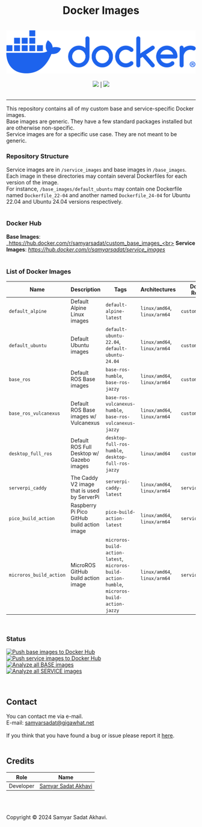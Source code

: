 <h1 align="center">Docker Images</h1>

<p align="center">
	<br>
	<a href="https://www.docker.com/"><img src="https://github.com/samyarsadat/Docker-Images/raw/main/.github/images/docker-logo-blue.png"></a>
	<br><br>
	<a href="https://github.com/samyarsadat/Docker-Images/blob/main/LICENSE"><img src="https://img.shields.io/github/license/samyarsadat/Docker-Images?color=blue"></a>
	|
	<a href="https://github.com/samyarsadat/Docker-Images/issues"><img src="https://img.shields.io/github/issues/samyarsadat/Docker-Images"></a>
	<br><br>
</p>


----
This repository contains all of my custom base and service-specific Docker images.<br>
Base images are generic. They have a few standard packages installed but are otherwise non-specific.<br>
Service images are for a specific use case. They are not meant to be generic.<br>

### Repository Structure
Service images are in `/service_images` and base images in `/base_images`.<br>
Each image in these directories may contain several Dockerfiles for each version of the image.<br>
For instance, `/base_images/default_ubuntu` may contain one Dockerfile named `Dockerfile_22-04` and another named `Dockerfile_24-04` 
for Ubuntu 22.04 and Ubuntu 24.04 versions respectively.
<br><br>

### Docker Hub
**Base Images**: _https://hub.docker.com/r/samyarsadat/custom_base_images_<br>
**Service Images**: _https://hub.docker.com/r/samyarsadat/service_images_
<br><br>

### List of Docker Images
| Name                    | Description                                   | Tags                                                                                                  | Architectures                | Docker Hub Repository     |
| ----------------------- | --------------------------------------------- | ----------------------------------------------------------------------------------------------------- | ---------------------------- | ------------------------- |
| `default_alpine`        | Default Alpine Linux images                   | `default-alpine-latest`                                                                               | `linux/amd64`, `linux/arm64` | `custom_base_images`      |
| `default_ubuntu`        | Default Ubuntu images                         | `default-ubuntu-22.04`,<br> `default-ubuntu-24.04`                                                    | `linux/amd64`, `linux/arm64` | `custom_base_images`      |
| `base_ros`              | Default ROS Base images                       | `base-ros-humble`,<br> `base-ros-jazzy`                                                               | `linux/amd64`, `linux/arm64` | `custom_base_images`      |
| `base_ros_vulcanexus`   | Default ROS Base images w/ Vulcanexus         | `base-ros-vulcanexus-humble`,<br> `base-ros-vulcanexus-jazzy`                                         | `linux/amd64`, `linux/arm64` | `custom_base_images`      |
| `desktop_full_ros`      | Default ROS Full Desktop w/ Gazebo images     | `desktop-full-ros-humble`,<br> `desktop-full-ros-jazzy`                                               | `linux/amd64`                | `custom_base_images`      |
| `serverpi_caddy`        | The Caddy V2 image that is used by ServerPi   | `serverpi-caddy-latest`                                                                               | `linux/amd64`, `linux/arm64` | `service_images`          |
| `pico_build_action`     | Raspberry Pi Pico GitHub build action image   | `pico-build-action-latest`                                                                            | `linux/amd64`, `linux/arm64` | `service_images`          |
| `microros_build_action` | MicroROS GitHub build action image            | `microros-build-action-latest`,<br> `microros-build-action-humble`,<br> `microros-build-action-jazzy` | `linux/amd64`, `linux/arm64` | `service_images`          |

<br>

### Status
[![Push base images to Docker Hub](https://github.com/samyarsadat/Docker-Images/actions/workflows/push_base_images.yml/badge.svg)](https://github.com/samyarsadat/Docker-Images/actions/workflows/push_base_images.yml)
<br>
[![Push service images to Docker Hub](https://github.com/samyarsadat/Docker-Images/actions/workflows/push_service_images.yml/badge.svg)](https://github.com/samyarsadat/Docker-Images/actions/workflows/push_service_images.yml)
<br>
[![Analyze all BASE images](https://github.com/samyarsadat/Docker-Images/actions/workflows/analyze_base_images.yml/badge.svg)](https://github.com/samyarsadat/Docker-Images/actions/workflows/analyze_base_images.yml)
<br>
[![Analyze all SERVICE images](https://github.com/samyarsadat/Docker-Images/actions/workflows/analyze_service_images.yml/badge.svg)](https://github.com/samyarsadat/Docker-Images/actions/workflows/analyze_service_images.yml)

<br>

## Contact
You can contact me via e-mail.<br>
E-mail: samyarsadat@gigawhat.net
<br><br>
If you think that you have found a bug or issue please report it <a href="[ISSUES_URL]">here</a>.
<br><br>


## Credits
| Role           | Name                                                             |
| -------------- | ---------------------------------------------------------------- |
| Developer      | <a href="https://github.com/samyarsadat">Samyar Sadat Akhavi</a> |

<br><br>


Copyright © 2024 Samyar Sadat Akhavi.
